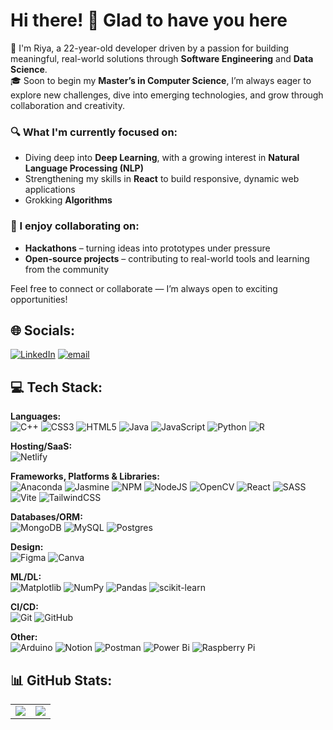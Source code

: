 # Hi there! 👋 Glad to have you here

🌸 I'm Riya, a 22-year-old developer driven by a passion for building meaningful, real-world solutions through **Software Engineering** and **Data Science**. <br />
🎓 Soon to begin my **Master’s in Computer Science**, I’m always eager to explore new challenges, dive into emerging technologies, and grow through collaboration and creativity.

### 🔍 What I'm currently focused on:
- Diving deep into **Deep Learning**, with a growing interest in **Natural Language Processing (NLP)**
- Strengthening my skills in **React** to build responsive, dynamic web applications
- Grokking **Algorithms**

### 🤝 I enjoy collaborating on:
- **Hackathons** – turning ideas into prototypes under pressure  
- **Open-source projects** – contributing to real-world tools and learning from the community

Feel free to connect or collaborate — I’m always open to exciting opportunities!

## 🌐 Socials:
[![LinkedIn](https://img.shields.io/badge/LinkedIn-%230077B5.svg?logo=linkedin&logoColor=white)](https://linkedin.com/in/ryavrma) [![email](https://img.shields.io/badge/Email-D14836?logo=gmail&logoColor=white)](mailto:ryaverma28@gmail.com) 

## 💻 Tech Stack:
**Languages:** <br />
![C++](https://img.shields.io/badge/c++-%2300599C.svg?style=flat&logo=c%2B%2B&logoColor=white) ![CSS3](https://img.shields.io/badge/css3-%231572B6.svg?style=flat&logo=css3&logoColor=white) ![HTML5](https://img.shields.io/badge/html5-%23E34F26.svg?style=flat&logo=html5&logoColor=white) ![Java](https://img.shields.io/badge/java-%23ED8B00.svg?style=flat&logo=openjdk&logoColor=white) ![JavaScript](https://img.shields.io/badge/javascript-%23323330.svg?style=flat&logo=javascript&logoColor=%23F7DF1E) ![Python](https://img.shields.io/badge/python-3670A0?style=flat&logo=python&logoColor=ffdd54) ![R](https://img.shields.io/badge/r-%23276DC3.svg?style=flat&logo=r&logoColor=white) <br />

**Hosting/SaaS:** <br />
![Netlify](https://img.shields.io/badge/netlify-%23000000.svg?style=flat&logo=netlify&logoColor=#00C7B7) <br />

**Frameworks, Platforms & Libraries:** <br />
![Anaconda](https://img.shields.io/badge/Anaconda-%2344A833.svg?style=flat&logo=anaconda&logoColor=white) ![Jasmine](https://img.shields.io/badge/jasmine-%238A4182.svg?style=flat&logo=jasmine&logoColor=white) ![NPM](https://img.shields.io/badge/NPM-%23CB3837.svg?style=flat&logo=npm&logoColor=white) ![NodeJS](https://img.shields.io/badge/node.js-6DA55F?style=flat&logo=node.js&logoColor=white) ![OpenCV](https://img.shields.io/badge/opencv-%23white.svg?style=flat&logo=opencv&logoColor=white) ![React](https://img.shields.io/badge/react-%2320232a.svg?style=flat&logo=react&logoColor=%2361DAFB) ![SASS](https://img.shields.io/badge/SASS-hotpink.svg?style=flat&logo=SASS&logoColor=white) ![Vite](https://img.shields.io/badge/vite-%23646CFF.svg?style=flat&logo=vite&logoColor=white) ![TailwindCSS](https://img.shields.io/badge/tailwindcss-%2338B2AC.svg?style=flat&logo=tailwind-css&logoColor=white) <br />

**Databases/ORM:** <br />
![MongoDB](https://img.shields.io/badge/MongoDB-%234ea94b.svg?style=flat&logo=mongodb&logoColor=white) ![MySQL](https://img.shields.io/badge/mysql-4479A1.svg?style=flat&logo=mysql&logoColor=white) ![Postgres](https://img.shields.io/badge/postgres-%23316192.svg?style=flat&logo=postgresql&logoColor=white) <br />

**Design:** <br />
![Figma](https://img.shields.io/badge/figma-%23F24E1E.svg?style=flat&logo=figma&logoColor=white) ![Canva](https://img.shields.io/badge/Canva-%2300C4CC.svg?style=flat&logo=Canva&logoColor=white) <br />

**ML/DL:** <br /> 
![Matplotlib](https://img.shields.io/badge/Matplotlib-%23ffffff.svg?style=flat&logo=Matplotlib&logoColor=black) ![NumPy](https://img.shields.io/badge/numpy-%23013243.svg?style=flat&logo=numpy&logoColor=white) ![Pandas](https://img.shields.io/badge/pandas-%23150458.svg?style=flat&logo=pandas&logoColor=white) ![scikit-learn](https://img.shields.io/badge/scikit--learn-%23F7931E.svg?style=flat&logo=scikit-learn&logoColor=white) <br />

**CI/CD:** <br />
![Git](https://img.shields.io/badge/git-%23F05033.svg?style=flat&logo=git&logoColor=white) ![GitHub](https://img.shields.io/badge/github-%23121011.svg?style=flat&logo=github&logoColor=white) <br />

**Other:** <br />
![Arduino](https://img.shields.io/badge/-Arduino-00979D?style=flat&logo=Arduino&logoColor=white) ![Notion](https://img.shields.io/badge/Notion-%23000000.svg?style=flat&logo=notion&logoColor=white) ![Postman](https://img.shields.io/badge/Postman-FF6C37?style=flat&logo=postman&logoColor=white) ![Power Bi](https://img.shields.io/badge/power_bi-F2C811?style=flat&logo=powerbi&logoColor=black) ![Raspberry Pi](https://img.shields.io/badge/-Raspberry_Pi-C51A4A?style=flat&logo=Raspberry-Pi)

## 📊 GitHub Stats:
<table>
  <tr>
    <td>
      <img src="https://github-readme-stats.vercel.app/api?username=ryaverma&theme=synthwave&hide_border=false&include_all_commits=true&count_private=true&layout=compact" />
    </td>
    <td>
      <img src="https://nirzak-streak-stats.vercel.app/?user=ryaverma&theme=synthwave&hide_border=false" />
    </td>
  </tr>
</table>
